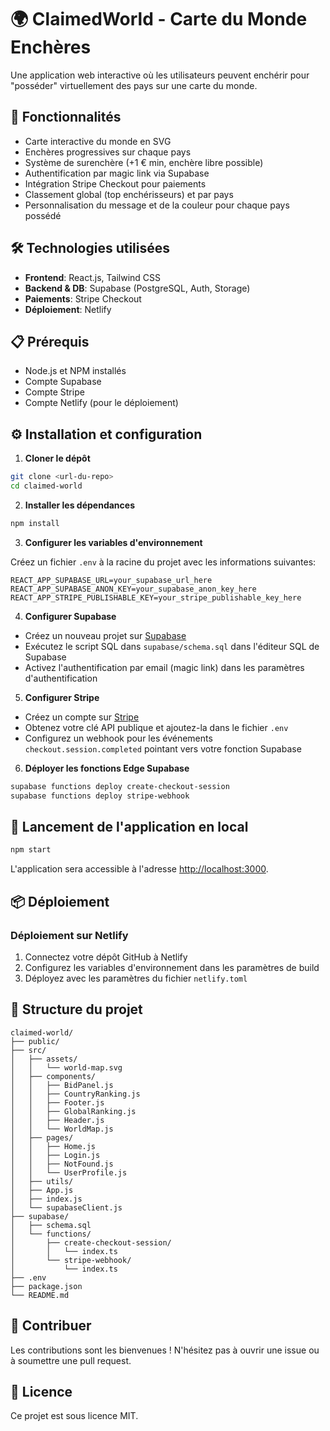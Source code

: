 # 🌍 ClaimedWorld - Carte du Monde Enchères

Une application web interactive où les utilisateurs peuvent enchérir pour "posséder" virtuellement des pays sur une carte du monde.

## 🚀 Fonctionnalités

- Carte interactive du monde en SVG
- Enchères progressives sur chaque pays
- Système de surenchère (+1 € min, enchère libre possible)
- Authentification par magic link via Supabase
- Intégration Stripe Checkout pour paiements
- Classement global (top enchérisseurs) et par pays
- Personnalisation du message et de la couleur pour chaque pays possédé

## 🛠️ Technologies utilisées

- **Frontend**: React.js, Tailwind CSS
- **Backend & DB**: Supabase (PostgreSQL, Auth, Storage)
- **Paiements**: Stripe Checkout
- **Déploiement**: Netlify

## 📋 Prérequis

- Node.js et NPM installés
- Compte Supabase
- Compte Stripe
- Compte Netlify (pour le déploiement)

## ⚙️ Installation et configuration

1. **Cloner le dépôt**

```bash
git clone <url-du-repo>
cd claimed-world
```

2. **Installer les dépendances**

```bash
npm install
```

3. **Configurer les variables d'environnement**

Créez un fichier `.env` à la racine du projet avec les informations suivantes:

```
REACT_APP_SUPABASE_URL=your_supabase_url_here
REACT_APP_SUPABASE_ANON_KEY=your_supabase_anon_key_here
REACT_APP_STRIPE_PUBLISHABLE_KEY=your_stripe_publishable_key_here
```

4. **Configurer Supabase**

- Créez un nouveau projet sur [Supabase](https://supabase.com)
- Exécutez le script SQL dans `supabase/schema.sql` dans l'éditeur SQL de Supabase
- Activez l'authentification par email (magic link) dans les paramètres d'authentification

5. **Configurer Stripe**

- Créez un compte sur [Stripe](https://stripe.com)
- Obtenez votre clé API publique et ajoutez-la dans le fichier `.env`
- Configurez un webhook pour les événements `checkout.session.completed` pointant vers votre fonction Supabase

6. **Déployer les fonctions Edge Supabase**

```bash
supabase functions deploy create-checkout-session
supabase functions deploy stripe-webhook
```

## 🚀 Lancement de l'application en local

```bash
npm start
```

L'application sera accessible à l'adresse [http://localhost:3000](http://localhost:3000).

## 📦 Déploiement

### Déploiement sur Netlify

1. Connectez votre dépôt GitHub à Netlify
2. Configurez les variables d'environnement dans les paramètres de build
3. Déployez avec les paramètres du fichier `netlify.toml`

## 📝 Structure du projet

```
claimed-world/
├── public/
├── src/
│   ├── assets/
│   │   └── world-map.svg
│   ├── components/
│   │   ├── BidPanel.js
│   │   ├── CountryRanking.js
│   │   ├── Footer.js
│   │   ├── GlobalRanking.js
│   │   ├── Header.js
│   │   └── WorldMap.js
│   ├── pages/
│   │   ├── Home.js
│   │   ├── Login.js
│   │   ├── NotFound.js
│   │   └── UserProfile.js
│   ├── utils/
│   ├── App.js
│   ├── index.js
│   └── supabaseClient.js
├── supabase/
│   ├── schema.sql
│   └── functions/
│       ├── create-checkout-session/
│       │   └── index.ts
│       └── stripe-webhook/
│           └── index.ts
├── .env
├── package.json
└── README.md
```

## 🤝 Contribuer

Les contributions sont les bienvenues ! N'hésitez pas à ouvrir une issue ou à soumettre une pull request.

## 📄 Licence

Ce projet est sous licence MIT.

